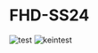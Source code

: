 # FHD-SS24


![test](https://media1.giphy.com/media/v1.Y2lkPTc5MGI3NjExeTlkd2NjbHN5MmYxeXYwaHR2bmV2MHhrM3E1eWFxdnV3M2VrZGF5ciZlcD12MV9pbnRlcm5hbF9naWZfYnlfaWQmY3Q9Zw/cFkiFMDg3iFoI/giphy.webp)
![keintest](https://i.ytimg.com/vi/bDRivMBfC-w/maxresdefault.jpg)